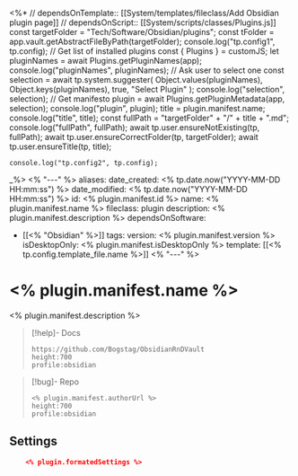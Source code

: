 <%* 
	// dependsOnTemplate:: [[System/templates/fileclass/Add Obsidian plugin page]]
	// dependsOnScript:: [[System/scripts/classes/Plugins.js]]
	const targetFolder = "Tech/Software/Obsidian/plugins";
	const tFolder = app.vault.getAbstractFileByPath(targetFolder);
	console.log("tp.config1", tp.config);
	// Get list of installed plugins
	const { Plugins } = customJS;
	let pluginNames = await Plugins.getPluginNames(app);
	console.log("pluginNames", pluginNames);
	// Ask user to select one
	const selection = await tp.system.suggester(
		Object.values(pluginNames),
		Object.keys(pluginNames),
		true,
		"Select Plugin"
	);
	console.log("selection", selection);
	// Get manifesto
	plugin = await Plugins.getPluginMetadata(app, selection);
	console.log("plugin", plugin);
	title = plugin.manifest.name;
	console.log("title", title);
	const fullPath = "targetFolder" + "/" + title + ".md";
	console.log("fullPath", fullPath);
	await tp.user.ensureNotExisting(tp, fullPath);
	await tp.user.ensureCorrectFolder(tp, targetFolder);
	await tp.user.ensureTitle(tp, title);
	
	console.log("tp.config2", tp.config);

_%>
<% "---" %>
aliases: 
date_created: <% tp.date.now("YYYY-MM-DD HH:mm:ss") %>
date_modified: <% tp.date.now("YYYY-MM-DD HH:mm:ss") %>
id: <% plugin.manifest.id %>
name: <% plugin.manifest.name %>
fileclass: plugin
description: <% plugin.manifest.description %>
dependsOnSoftware: 
- [[<% "Obsidian" %>]]
tags: 
version: <% plugin.manifest.version %>
isDesktopOnly: <% plugin.manifest.isDesktopOnly %>
template: [[<% tp.config.template_file.name %>]]
<% "---" %>

# <% plugin.manifest.name %>

<% plugin.manifest.description %>

>[!help]- Docs
>
>```gate  
>https://github.com/Bogstag/ObsidianRnDVault
>height:700
>profile:obsidian
>```

>[!bug]- Repo
>
>```gate  
><% plugin.manifest.authorUrl %>
>height:700
>profile:obsidian
>```

## Settings

```json
	<% plugin.formatedSettings %>
```
